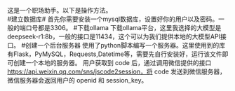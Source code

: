 这是一个职场助手。以下是操作方法。 <br />
#建立数据库#
首先你需要安装一个mysql数据库，设置好你的用户以及密码。一般的端口号都是3306。
#下载ollama
下载ollama平台，这里我选择的大模型是deepseek-r1:8b，一般的接口是11434，这个可以为我们提供本地的大模型API接口。
#创建一个后台服务器
使用了python脚本编写一个服务器。这里使用到的库有Flask，PyMySQL，Requests,Datetime等，需要先自行安装好，运行该文件即可创建一个本地的服务器。
用户获取到 code 后，通过调用微信提供的接口 https://api.weixin.qq.com/sns/jscode2session，将 code 发送到微信服务器，微信服务器会返回用户的 openid 和 session_key。

